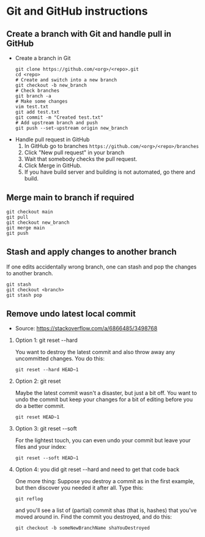 # Git and GitHub instructions

## Create a branch with Git and handle pull in GitHub
* Create a branch in Git
  ~~~
  git clone https://github.com/<org>/<repo>.git
  cd <repo>
  # Create and switch into a new branch
  git checkout -b new_branch
  # Check branches
  git branch -a
  # Make some changes
  vim test.txt
  git add test.txt
  git commit -m "Created test.txt"
  # Add upstream branch and push
  git push --set-upstream origin new_branch
  ~~~
* Handle pull request in GitHub
  1. In GitHub go to branches `https://github.com/<org>/<repo>/branches`
  1. Click "New pull request" in your branch
  1. Wait that somebody checks the pull request.
  1. Click Merge in GitHub.
  1. If you have build server and building is not automated, go there and build.

## Merge main to branch if required
~~~
git checkout main
git pull
git checkout new_branch
git merge main
git push
~~~

## Stash and apply changes to another branch
If one edits accidentally wrong branch, one can stash and pop the changes to another branch.
  ~~~
  git stash
  git checkout <branch>
  git stash pop
  ~~~

## Remove undo latest local commit
* Source: https://stackoverflow.com/a/6866485/3498768
1. Option 1: git reset --hard

    You want to destroy the latest commit and also throw away any uncommitted changes. You do this:
    ~~~
    git reset --hard HEAD~1
    ~~~
1. Option 2: git reset

    Maybe the latest commit wasn't a disaster, but just a bit off. You want to undo the commit but keep your changes for a bit of editing before you do a better commit. 
    ~~~
    git reset HEAD~1
    ~~~
1. Option 3: git reset --soft

    For the lightest touch, you can even undo your commit but leave your files and your index:
    ~~~
    git reset --soft HEAD~1
    ~~~
1. Option 4: you did git reset --hard and need to get that code back

    One more thing: Suppose you destroy a commit as in the first example, but then discover you needed it after all. Type this:
    ~~~
    git reflog
    ~~~
    and you'll see a list of (partial) commit shas (that is, hashes) that you've moved around in. Find the commit you destroyed, and do this:
    ~~~
    git checkout -b someNewBranchName shaYouDestroyed
    ~~~
